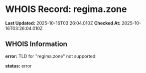 # WHOIS Record: regima.zone

**Last Updated:** 2025-10-16T03:26:04.010Z
**Checked At:** 2025-10-16T03:26:04.010Z

## WHOIS Information

**error:** TLD for "regima.zone" not supported

**status:** error

